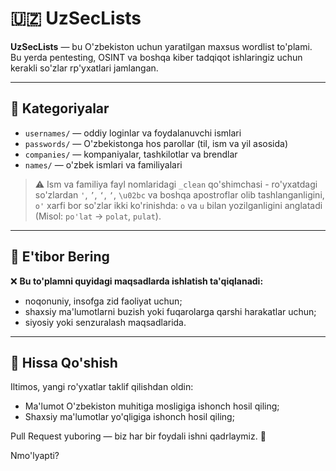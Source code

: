 # 🇺🇿 UzSecLists

**UzSecLists** — bu O'zbekiston uchun yaratilgan maxsus wordlist to'plami.
Bu yerda pentesting, OSINT va boshqa kiber tadqiqot ishlaringiz uchun kerakli so'zlar rp'yxatlari jamlangan.

---

## 📁 Kategoriyalar

- `usernames/` — oddiy loginlar va foydalanuvchi ismlari
- `passwords/` — O'zbekistonga hos parollar (til, ism va yil asosida)
- `companies/` — kompaniyalar, tashkilotlar va brendlar
- `names/` — o'zbek ismlari va familiyalari
> ⚠️ Ism va familiya fayl nomlaridagi `_clean` qo'shimchasi - ro'yxatdagi so'zlardan `'`, `’`, `‘`, `ʼ`, `\u02bc` va boshqa apostroflar olib tashlanganligini, `o'` xarfi bor so'zlar ikki ko'rinishda: `o` va `u` bilan yozilganligini anglatadi (Misol: `po'lat` -> `polat`, `pulat`). 

---

## 🚫 E'tibor Bering

❌ **Bu to'plamni quyidagi maqsadlarda ishlatish ta'qiqlanadi:**
- noqonuniy, insofga zid faoliyat uchun; 
- shaxsiy ma'lumotlarni buzish yoki fuqarolarga qarshi harakatlar uchun;  
- siyosiy yoki senzuralash maqsadlarida.

---

## 🤝 Hissa Qo'shish

Iltimos, yangi ro'yxatlar taklif qilishdan oldin:
- Ma'lumot O'zbekiston muhitiga mosligiga ishonch hosil qiling;
- Shaxsiy ma'lumotlar yo'qligiga ishonch hosil qiling;

Pull Request yuboring — biz har bir foydali ishni qadrlaymiz. 💪

Nmo'lyapti?
